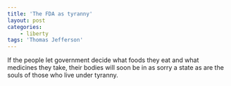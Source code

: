 ```yaml
---
title: 'The FDA as tyranny'
layout: post
categories:
    - liberty
tags: 'Thomas Jefferson'
---
```


If the people let government decide what foods they eat and what medicines they take, their bodies will soon be in as sorry a state as are the souls of those who live under tyranny.
